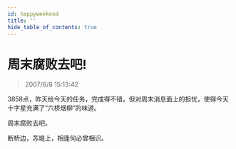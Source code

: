 ```yaml
---
id: happyweekend 
title: ''
hide_table_of_contents: true
---
```


# 周末腐败去吧!

> 2007/6/8 15:13:42

<div style={{color: '#FF0000', fontWeight: '500'}}>

3858点，昨天给今天的任务，完成得不错，但对周末消息面上的担忧，使得今天十字星充满了“六桥烟柳”的味道。
 
周末腐败去吧。
 
断桥边，苏堤上，相逢何必曾相识。

</div>
